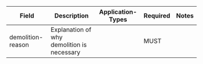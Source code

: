 Field | Description | Application-Types | Required | Notes
-- | -- | -- | -- | --
demolition-reason | Explanation of why demolition is necessary | | MUST | 
